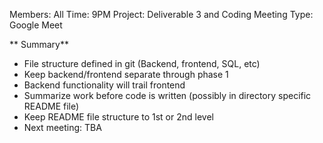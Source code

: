 Members: All
Time: 9PM
Project: Deliverable 3 and Coding
Meeting Type: Google Meet

** Summary**

- File structure defined in git (Backend, frontend, SQL, etc)
- Keep backend/frontend separate through phase 1
- Backend functionality will trail frontend
- Summarize work before code is written (possibly in directory specific README file)
- Keep README file structure to 1st or 2nd level
- Next meeting: TBA

